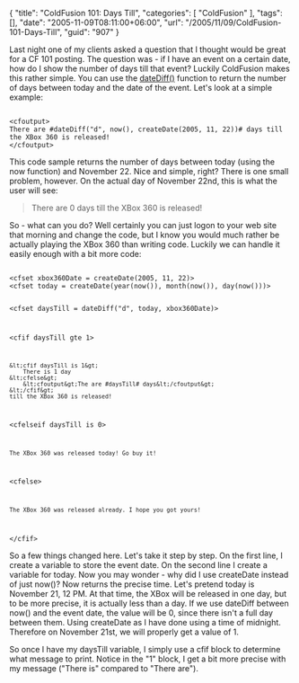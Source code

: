 {
	"title": "ColdFusion 101: Days Till",
	"categories": [
		"ColdFusion"
	],
	"tags": [],
	"date": "2005-11-09T08:11:00+06:00",
	"url": "/2005/11/09/ColdFusion-101-Days-Till",
	"guid": "907"
}

Last night one of my clients asked a question that I thought would be great for a CF 101 posting. The question was - if I have an event on a certain date, how do I show the number of days till that event? Luckily ColdFusion makes this rather simple. You can use the <a href="http://livedocs.macromedia.com/coldfusion/7/htmldocs/00000440.htm#1103187">dateDiff()</a> function to return the number of days between today and the date of the event. Let's look at a simple example:

<code>
&lt;cfoutput&gt;
There are #dateDiff("d", now(), createDate(2005, 11, 22))# days till the XBox 360 is released!
&lt;/cfoutput&gt;
</code>

This code sample returns the number of days between today (using the now function) and November 22. Nice and simple, right? There is one small problem, however. On the actual day of November 22nd, this is what the user will see:

<blockquote>
There are 0 days till the XBox 360 is released!
</blockquote>

So - what can you do? Well certainly you can just logon to your web site that morning and change the code, but I know you would much rather be actually playing the XBox 360 than writing code. Luckily we can handle it easily enough with a bit more code:

<code>
&lt;cfset xbox360Date = createDate(2005, 11, 22)&gt;
&lt;cfset today = createDate(year(now()), month(now()), day(now()))&gt;

&lt;cfset daysTill = dateDiff("d", today, xbox360Date)&gt;

&lt;cfif daysTill gte 1&gt;

	&lt;cfif daysTill is 1&gt;
		There is 1 day
	&lt;cfelse&gt;
		&lt;cfoutput&gt;The are #daysTill# days&lt;/cfoutput&gt;
	&lt;/cfif&gt;
	till the XBox 360 is released!

&lt;cfelseif daysTill is 0&gt;

	The XBox 360 was released today! Go buy it!
	
&lt;cfelse&gt;

	The XBox 360 was released already. I hope you got yours!
	
&lt;/cfif&gt;
</code>

So a few things changed here. Let's take it step by step. On the first line, I create a variable to store the event date. On the second line I create a variable for today. Now you may wonder - why did I use createDate  instead of just now()? Now returns the precise time. Let's pretend today is November 21, 12 PM. At that time, the XBox will be released in one day, but to be more precise, it is actually less than a day. If we use dateDiff between now() and the event date, the value will be 0, since there isn't a full day between them. Using createDate as I have done using a time of midnight. Therefore on November 21st, we will properly get a value of 1.

So once I have my daysTill variable, I simply use a cfif block to determine what message to print. Notice in the "1" block, I get a bit more precise with my message ("There is" compared to "There are").